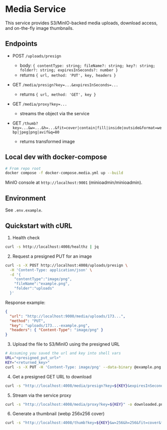 # Media Service

This service provides S3/MinIO-backed media uploads, download access, and on-the-fly image thumbnails.

## Endpoints

- POST `/uploads/presign`
  - body: `{ contentType: string; fileName?: string; key?: string; folder?: string; expiresInSeconds?: number }`
  - returns `{ url, method: 'PUT', key, headers }`

- GET `/media/presign?key=...&expiresInSeconds=...`
  - returns `{ url, method: 'GET', key }`

- GET `/media/proxy?key=...`
  - streams the object via the service

- GET `/thumb?key=...&w=...&h=...&fit=cover|contain|fill|inside|outside&format=webp|jpeg|png|avif&q=80`
  - returns transformed image

## Local dev with docker-compose

```bash
# From repo root
docker compose -f docker-compose.media.yml up --build
```

MinIO console at `http://localhost:9001` (minioadmin/minioadmin).

## Environment

See `.env.example`.

## Quickstart with cURL

1) Health check

```bash
curl -s http://localhost:4008/healthz | jq
```

2) Request a presigned PUT for an image

```bash
curl -s -X POST http://localhost:4008/uploads/presign \
  -H 'Content-Type: application/json' \
  -d '{
    "contentType":"image/png",
    "fileName":"example.png",
    "folder":"uploads"
  }'
```

Response example:

```json
{
  "url": "http://localhost:9000/media/uploads/173...",
  "method": "PUT",
  "key": "uploads/173...-example.png",
  "headers": { "Content-Type": "image/png" }
}
```

3) Upload the file to S3/MinIO using the presigned URL

```bash
# Assuming you saved the url and key into shell vars
URL="<presigned_put_url>"
KEY="<returned_key>"
curl -s -X PUT -H 'Content-Type: image/png' --data-binary @example.png "$URL" -o /dev/null -w '%{http_code}\n'
```

4) Get a presigned GET URL to download

```bash
curl -s "http://localhost:4008/media/presign?key=${KEY}&expiresInSeconds=600" | jq
```

5) Stream via the service proxy

```bash
curl -s "http://localhost:4008/media/proxy?key=${KEY}" -o downloaded.png
```

6) Generate a thumbnail (webp 256x256 cover)

```bash
curl -s "http://localhost:4008/thumb?key=${KEY}&w=256&h=256&fit=cover&format=webp&q=80" -o thumb.webp
```